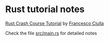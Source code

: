 # Rust tutorial notes

[Rust Crash Course Tutorial](https://www.youtube.com/playlist?list=PLPoSdR46FgI412aItyJhj2bF66cudB6Qs) by [Francesco Ciulla](https://www.youtube.com/@francescociulla)

Check the file [src/main.rs](src/main.rs) for detailed notes
